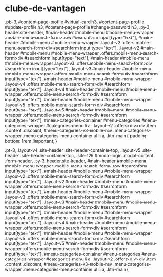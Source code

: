 # clube-de-vantagen

.pb-3, #content-page-profile #virtual-card h3, #content-page-profile #update-profile h3, #content-page-profile #change-password h3, .py-3, header.site-header, #main-header #mobile-menu #mobile-menu-wrapper .mobile-menu-search-form>.row #searchform input[type="text"], #main-header #mobile-menu #mobile-menu-wrapper .layout-v2 .offers.mobile-menu-search-form>div #searchform input[type="text"], .layout-v2 #main-header #mobile-menu #mobile-menu-wrapper .offers.mobile-menu-search-form>div #searchform input[type="text"], #main-header #mobile-menu #mobile-menu-wrapper .layout-v3 .offers.mobile-menu-search-form>div #searchform input[type="text"], .layout-v3 #main-header #mobile-menu #mobile-menu-wrapper .offers.mobile-menu-search-form>div #searchform input[type="text"], #main-header #mobile-menu #mobile-menu-wrapper .layout-v4 .offers.mobile-menu-search-form>div #searchform input[type="text"], .layout-v4 #main-header #mobile-menu #mobile-menu-wrapper .offers.mobile-menu-search-form>div #searchform input[type="text"], #main-header #mobile-menu #mobile-menu-wrapper .layout-v5 .offers.mobile-menu-search-form>div #searchform input[type="text"], .layout-v5 #main-header #mobile-menu #mobile-menu-wrapper .offers.mobile-menu-search-form>div #searchform input[type="text"], #menu-categories-container #menu-categories #menu-categories-wrapper #categories-menu li a, .layout-v2 .offers>div>div .item .content .discount, #menu-categories-v3-mobile-nav .menu-categories-wrapper .menu-categories-menu-container ul li a, .btn-main {
    padding-bottom: 1rem !important;
}

.pt-3, .layout-v4 .site-header .site-header-container-top, .layout-v5 .site-header .site-header-container-top, .site-126 #modal-login .modal-content .form-header, .py-3, header.site-header, #main-header #mobile-menu #mobile-menu-wrapper .mobile-menu-search-form>.row #searchform input[type="text"], #main-header #mobile-menu #mobile-menu-wrapper .layout-v2 .offers.mobile-menu-search-form>div #searchform input[type="text"], .layout-v2 #main-header #mobile-menu #mobile-menu-wrapper .offers.mobile-menu-search-form>div #searchform input[type="text"], #main-header #mobile-menu #mobile-menu-wrapper .layout-v3 .offers.mobile-menu-search-form>div #searchform input[type="text"], .layout-v3 #main-header #mobile-menu #mobile-menu-wrapper .offers.mobile-menu-search-form>div #searchform input[type="text"], #main-header #mobile-menu #mobile-menu-wrapper .layout-v4 .offers.mobile-menu-search-form>div #searchform input[type="text"], .layout-v4 #main-header #mobile-menu #mobile-menu-wrapper .offers.mobile-menu-search-form>div #searchform input[type="text"], #main-header #mobile-menu #mobile-menu-wrapper .layout-v5 .offers.mobile-menu-search-form>div #searchform input[type="text"], .layout-v5 #main-header #mobile-menu #mobile-menu-wrapper .offers.mobile-menu-search-form>div #searchform input[type="text"], #menu-categories-container #menu-categories #menu-categories-wrapper #categories-menu li a, .layout-v2 .offers>div>div .item .content .discount, #menu-categories-v3-mobile-nav .menu-categories-wrapper .menu-categories-menu-container ul li a, .btn-main {
